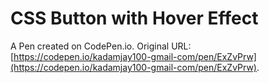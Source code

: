 # CSS Button with Hover Effect

A Pen created on CodePen.io. Original URL: [https://codepen.io/kadamjay100-gmail-com/pen/ExZvPrw](https://codepen.io/kadamjay100-gmail-com/pen/ExZvPrw).


